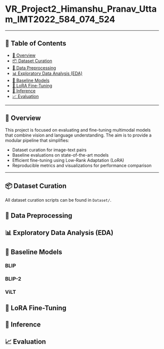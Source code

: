 # VR_Project2_Himanshu_Pranav_Uttam_IMT2022_584_074_524

---

## 📌 Table of Contents

- [🚀 Overview](#-overview)
- [📦 Dataset Curation](#-dataset-curation)
- [🧼 Data Preprocessing](#-data-preprocessing)
- [📊 Exploratory Data Analysis (EDA)](#-exploratory-data-analysis-eda)
- [🏁 Baseline Models](#-baseline-models)
- [🔧 LoRA Fine-Tuning](#-lora-fine-tuning)
- [🔎 Inference](#-inference)
- [📈 Evaluation](#-evaluation)


---

## 🚀 Overview

This project is focused on evaluating and fine-tuning multimodal models that combine vision and language understanding. The aim is to provide a modular pipeline that simplifies:
- Dataset curation for image-text pairs
- Baseline evaluations on state-of-the-art models
- Efficient fine-tuning using Low-Rank Adaptation (LoRA)
- Reproducible metrics and visualizations for performance comparison

---

## 📦 Dataset Curation

All dataset curation scripts can be found in `Dataset/`.

## 🧼 Data Preprocessing
## 📊 Exploratory Data Analysis (EDA)
## 🏁 Baseline Models
  ### BLIP
  ### BLIP-2
  ### ViLT
## 🔧 LoRA Fine-Tuning
## 🔎 Inference
## 📈 Evaluation





